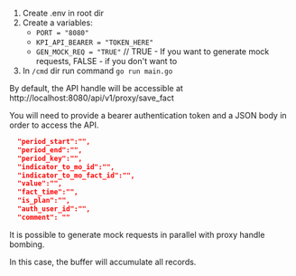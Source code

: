 1) Create .env in root dir
2) Create a variables:
   * `PORT = "8080"`
   * `KPI_API_BEARER = "TOKEN_HERE"`
   * `GEN_MOCK_REQ = "TRUE"` // TRUE - If you want to generate mock requests, FALSE - if you don't want to
3) In `/cmd` dir run command `go run main.go`

By default, the API handle will be accessible at http://localhost:8080/api/v1/proxy/save_fact

You will need to provide a bearer authentication token and a JSON body in order to access the API.

```json
  "period_start":"",
  "period_end":"",
  "period_key":"",
  "indicator_to_mo_id":"",
  "indicator_to_mo_fact_id":"",
  "value":"",
  "fact_time":"",
  "is_plan":"",
  "auth_user_id":"",
  "comment": ""
```

It is possible to generate mock requests in parallel with proxy handle bombing.

In this case, the buffer will accumulate all records.
